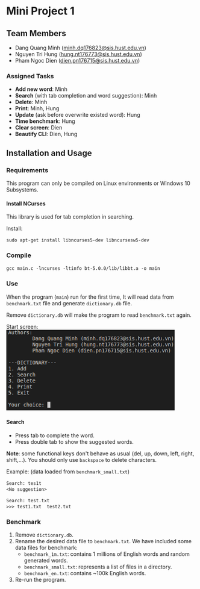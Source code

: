 # Mini Project 1
## Team Members
- Dang Quang Minh (minh.dq176823@sis.hust.edu.vn)
- Nguyen Tri Hung (hung.nt176773@sis.hust.edu.vn)
- Pham Ngoc Dien (dien.pn176715@sis.hust.edu.vn)

### Assigned Tasks
- **Add new word**: Minh
- **Search** (with tab completion and word suggestion): Minh
- **Delete**: Minh
- **Print**: Minh, Hung
- **Update** (ask before overwrite existed word): Hung
- **Time benchmark**: Hung
- **Clear screen**: Dien
- **Beautify CLI**: Dien, Hung

## Installation and Usage
### Requirements
This program can only be compiled on Linux environments or Windows 10 Subsystems.

#### Install NCurses
This library is used for tab completion in searching.

Install:
```
sudo apt-get install libncurses5-dev libncursesw5-dev
```

### Compile
```
gcc main.c -lncurses -ltinfo bt-5.0.0/lib/libbt.a -o main
```

### Use
When the program (`main`) run for the first time, It will read data from `benchmark.txt` file and generate `dictionary.db` file.

Remove `dictionary.db` will make the program to read `benchmark.txt` again.

Start screen:
![start screen](docs/start_screen.png)

#### Search
- Press tab to complete the word. 
- Press double tab to show the suggested words.

**Note**: some functional keys don't behave as usual (del, up, down, left, right, shift,...). You should only use `backspace` to delete characters.

Example: (data loaded from `benchmark_small.txt`)
```
Search: tes1t
<No suggestion>
```

```
Search: test.txt
>>> test1.txt  test2.txt
```

### Benchmark
1. Remove `dictionary.db`.
2. Rename the desired data file to `benchmark.txt`. We have included some data files for benchmark: 
    - `benchmark_1m.txt`: contains 1 millions of English words and random generated words.
    - `benchmark_small.txt`: represents a list of files in a directory.
    - `benchmark_en.txt`: contains ~100k English words.
3. Re-run the program.

